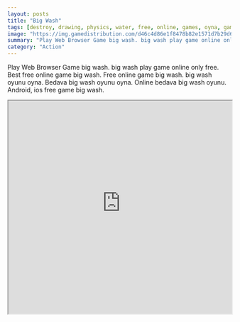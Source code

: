 ```yaml
---
layout: posts
title: "Big Wash"
tags: [destroy, drawing, physics, water, free, online, games, oyna, game, free, games, play, play, games]
image: "https://img.gamedistribution.com/d46c4d86e1f8478b82e1571d7b29d68b.jpg"
summary: "Play Web Browser Game big wash. big wash play game online only free. Best free online game big wash. Free online game big wash. big wash oyunu oyna. Bedava big wash oyunu oyna. Online bedava big wash oyunu. Android, ios free game big wash."
category: "Action"
---
```


Play Web Browser Game big wash. big wash play game online only free. Best free online game big wash. Free online game big wash. big wash oyunu oyna. Bedava big wash oyunu oyna. Online bedava big wash oyunu. Android, ios free game big wash.

<iframe width="100%" height="480px;" src="https://flash.gamedistribution.com?game=d46c4d86e1f8478b82e1571d7b29d68b"></iframe>